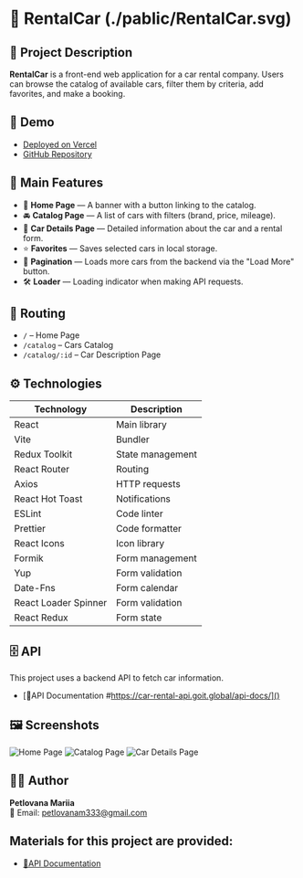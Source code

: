 # 🚗 RentalCar (./pablic/RentalCar.svg)

## 📌 Project Description

**RentalCar** is a front-end web application for a car rental company.
Users can browse the catalog of available cars, filter them by
criteria, add favorites, and make a booking.

## 🔗 Demo

- [Deployed on Vercel](https://rental-car-silk.vercel.app)
- [GitHub Repository](https://github.com/Mariia-Petlovana-91/RentalCar)

## 📜 Main Features

- 📌 **Home Page** — A banner with a button linking to the catalog.
- 🚘 **Catalog Page** — A list of cars with filters (brand, price,
  mileage).
- 📝 **Car Details Page** — Detailed information about the car and a
  rental form.
- ⭐ **Favorites** — Saves selected cars in local storage.
- 🔄 **Pagination** — Loads more cars from the backend via the "Load
  More" button.
- 🛠 **Loader** — Loading indicator when making API requests.

## 📍 Routing

- `/` – Home Page
- `/catalog` – Cars Catalog
- `/catalog/:id` – Car Description Page

## ⚙️ Technologies

| Technology           | Description      |
| -------------------- | ---------------- |
| React                | Main library     |
| Vite                 | Bundler          |
| Redux Toolkit        | State management |
| React Router         | Routing          |
| Axios                | HTTP requests    |
| React Hot Toast      | Notifications    |
| ESLint               | Code linter      |
| Prettier             | Code formatter   |
| React Icons          | Icon library     |
| Formik               | Form management  |
| Yup                  | Form validation  |
| Date-Fns             | Form calendar    |
| React Loader Spinner | Form validation  |
| React Redux          | Form state       |

## 🗄 API

This project uses a backend API to fetch car information.

- [📜API Documentation #https://car-rental-api.goit.global/api-docs/]()

## 🖼 Screenshots

![Home Page](./screenshots/home.png)
![Catalog Page](./screenshots/catalog.png)
![Car Details Page](./screenshots/details.png)

## 👨‍💻 Author

**Petlovana Mariia**  
📧 Email: petlovanam333@gmail.com

## Materials for this project are provided:

- [📜API Documentation](https://www.googleadservices.com/pagead/aclk?sa=L&ai=DChcSEwi41Ku7y_GLAxXLR5EFHeuQBCEYABAAGgJscg&co=1&gclid=CjwKCAiA5pq-BhBuEiwAvkzVZeosMp0g2-bgZq1Ch3uh0NGc4OfYDqZrtSunzdDrkFV4zlC5XoE5iBoCRgYQAvD_BwE&ohost=www.google.com&cid=CAESVOD2eYjBowlv0Fzgm-qpiUS14QI2J21-y2o0MZfPmtHAtem227N_X1FC0US-b8V2TjURLS5v9H7miGGXN8JgKthxOW0GbkyOeFy0_M42g10NXQuEXw&sig=AOD64_28sKgTC_NgJp5Vv07ngXx-LQ25PA&q&adurl&ved=2ahUKEwibk6e7y_GLAxVQGxAIHVCaANsQ0Qx6BAgYEAE)
